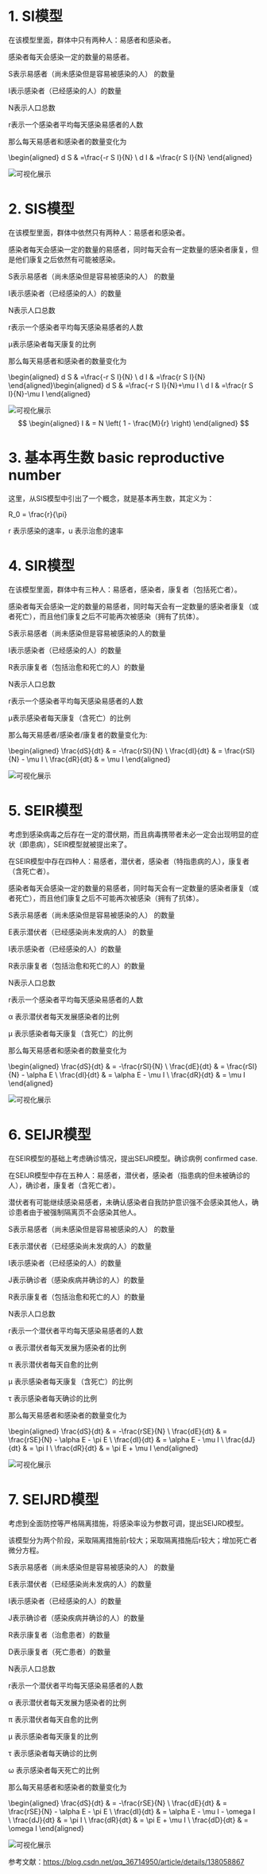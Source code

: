 # 1. SI模型
在该模型里面，群体中只有两种人：易感者和感染者。

感染者每天会感染一定的数量的易感者。

S表示易感者（尚未感染但是容易被感染的人） 的数量

I表示感染者（已经感染的人）的数量

N表示人口总数

r表示一个感染者平均每天感染易感者的人数

那么每天易感者和感染者的数量变化为

\begin{aligned}
d S & =\frac{-r S I}{N} \\
d I & =\frac{r S I}{N}
\end{aligned}

![可视化展示](/自主学习/传染病/可视化/si.png)

# 2. SIS模型
在该模型里面，群体中依然只有两种人：易感者和感染者。

感染者每天会感染一定的数量的易感者，同时每天会有一定数量的感染者康复，但是他们康复之后依然有可能被感染。

S表示易感者（尚未感染但是容易被感染的人） 的数量

I表示感染者（已经感染的人）的数量

N表示人口总数

r表示一个感染者平均每天感染易感者的人数

μ表示感染者每天康复的比例

那么每天易感者和感染者的数量变化为

\begin{aligned}
d S & =\frac{-r S I}{N} \\
d I & =\frac{r S I}{N}
\end{aligned}\begin{aligned}
d S & =\frac{-r S I}{N}+\mu I \\
d I & =\frac{r S I}{N}-\mu I
\end{aligned}

![可视化展示](/自主学习/传染病/可视化/sis.png)
$$
\begin{aligned}
I & = N \left( 1 - \frac{M}{r} \right)
\end{aligned}
$$
# 3. 基本再生数 basic reproductive number
这里，从SIS模型中引出了一个概念，就是基本再生数，其定义为：

 R_0 = \frac{r}{\pi} 

r 表示感染的速率，u 表示治愈的速率

# 4. SIR模型
在该模型里面，群体中有三种人：易感者，感染者，康复者（包括死亡者）。

感染者每天会感染一定的数量的易感者，同时每天会有一定数量的感染者康复（或者死亡），而且他们康复之后不可能再次被感染（拥有了抗体）。

S表示易感者（尚未感染但是容易被感染的人的数量

I表示感染者（已经感染的人）的数量

R表示康复者（包括治愈和死亡的人）的数量

N表示人口总数

r表示一个感染者平均每天感染易感者的人数

μ表示感染者每天康复（含死亡）的比例

那么每天易感者/感染者/康复者的数量变化为:

\begin{aligned}
\frac{dS}{dt} & = -\frac{rSI}{N} \\
\frac{dI}{dt} & = \frac{rSI}{N} - \mu I \\
\frac{dR}{dt} & = \mu I
\end{aligned}


![可视化展示](/自主学习/传染病/可视化/sir.png)

# 5. SEIR模型
考虑到感染病毒之后存在一定的潜伏期，而且病毒携带者未必一定会出现明显的症状（即患病），SEIR模型就被提出来了。

在SEIR模型中存在四种人：易感者，潜伏者，感染者（特指患病的人），康复者（含死亡者）。

感染者每天会感染一定的数量的易感者，同时每天会有一定数量的感染者康复（或者死亡），而且他们康复之后不可能再次被感染（拥有了抗体）。

S表示易感者（尚未感染但是容易被感染的人） 的数量

E表示潜伏者（已经感染尚未发病的人） 的数量

I表示感染者（已经感染的人）的数量

R表示康复者（包括治愈和死亡的人）的数量

N表示人口总数

r表示一个感染者平均每天感染易感者的人数

α 表示潜伏者每天发展感染者的比例

μ 表示感染者每天康复（含死亡）的比例

那么每天易感者和感染者的数量变化为

\begin{aligned}
\frac{dS}{dt} & = -\frac{rSI}{N} \\
\frac{dE}{dt} & = \frac{rSI}{N} - \alpha E \\
\frac{dI}{dt} & = \alpha E - \mu I \\
\frac{dR}{dt} & = \mu I
\end{aligned}

![可视化展示](/自主学习/传染病/可视化/seir.png)

# 6. SEIJR模型
在SEIR模型的基础上考虑确诊情况，提出SEIJR模型。确诊病例 confirmed case.

在SEIJR模型中存在五种人：易感者，潜伏者，感染者（指患病的但未被确诊的人），确诊者，康复者（含死亡者）。

潜伏者有可能继续感染易感者，未确认感染者自我防护意识强不会感染其他人，确诊患者由于被强制隔离页不会感染其他人。

S表示易感者（尚未感染但是容易被感染的人） 的数量

E表示潜伏者（已经感染尚未发病的人）的数量

I表示感染者（已经感染的人）的数量

J表示确诊者（感染疾病并确诊的人）的数量

R表示康复者（包括治愈和死亡的人）的数量

N表示人口总数

r表示一个潜伏者平均每天感染易感者的人数

α 表示潜伏者每天发展为感染者的比例

π 表示潜伏者每天自愈的比例

μ 表示感染者每天康复（含死亡）的比例

τ 表示感染者每天确诊的比例

那么每天易感者和感染者的数量变化为

\begin{aligned}
\frac{dS}{dt} & = -\frac{rSE}{N} \\
\frac{dE}{dt} & = \frac{rSE}{N} - \alpha E - \pi E \\
\frac{dI}{dt} & = \alpha E - \mu I \\
\frac{dJ}{dt} & = \pi I \\
\frac{dR}{dt} & = \pi E + \mu I
\end{aligned}

![可视化展示](/自主学习/传染病/可视化/seijr.png)

# 7. SEIJRD模型
考虑到全面防控等严格隔离措施，将感染率设为参数可调，提出SEIJRD模型。

该模型分为两个阶段，采取隔离措施前r较大；采取隔离措施后r较大；增加死亡者微分方程。

S表示易感者（尚未感染但是容易被感染的人） 的数量

E表示潜伏者（已经感染尚未发病的人）的数量

I表示感染者（已经感染的人）的数量

J表示确诊者（感染疾病并确诊的人）的数量

R表示康复者（治愈患者）的数量

D表示康复者（死亡患者）的数量

N表示人口总数

r表示一个潜伏者平均每天感染易感者的人数

α 表示潜伏者每天发展为感染者的比例

π 表示潜伏者每天自愈的比例

μ 表示感染者每天康复的比例

τ 表示感染者每天确诊的比例

ω 表示感染者每天死亡的比例

那么每天易感者和感染者的数量变化为

\begin{aligned}
\frac{dS}{dt} & = -\frac{rSE}{N} \\
\frac{dE}{dt} & = \frac{rSE}{N} - \alpha E - \pi E \\
\frac{dI}{dt} & = \alpha E - \mu I - \omega I \\
\frac{dJ}{dt} & = \pi I \\
\frac{dR}{dt} & = \pi E + \mu I \\
\frac{dD}{dt} & = \omega I
\end{aligned}

![可视化展示](/自主学习/传染病/可视化/武汉疫情.png)

参考文献：https://blog.csdn.net/qq_36714950/article/details/138058867